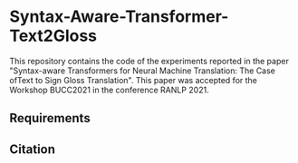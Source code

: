 # Syntax-Aware-Transformer-Text2Gloss
This repository contains the code of the experiments reported in the paper "Syntax-aware Transformers for Neural Machine Translation: The Case ofText to Sign Gloss Translation".
This paper was accepted for the Workshop BUCC2021 in the conference RANLP 2021. 

## Requirements

## Citation


